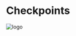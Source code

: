 # Checkpoints
 
![logo](https://user-images.githubusercontent.com/48725508/181080582-1bffeb20-c23c-4e24-846e-9ceaf8c1e5c7.png)
